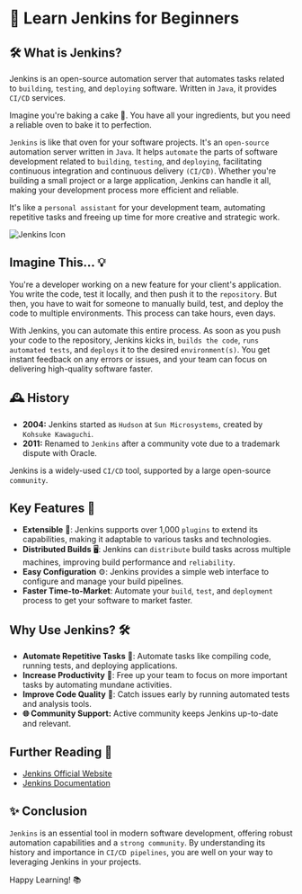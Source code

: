 # 📘 Learn Jenkins for Beginners

## 🛠️ What is Jenkins?

Jenkins is an open-source automation server that automates tasks related to `building`, `testing`, and `deploying` software. Written in `Java`, it provides `CI/CD` services.

Imagine you're baking a cake 🎂. You have all your ingredients, but you need a reliable oven to bake it to perfection.

`Jenkins` is like that oven for your software projects. It's an `open-source` automation server written in `Java`. It helps `automate` the parts of software development related to `building`, `testing`, and `deploying`, facilitating continuous integration and continuous delivery `(CI/CD)`. Whether you're building a small project or a large application, Jenkins can handle it all, making your development process more efficient and reliable.

It's like a `personal assistant` for your development team, automating repetitive tasks and freeing up time for more creative and strategic work.

![Jenkins Icon](https://www.jenkins.io/images/logos/jenkins/256.png)

## Imagine This... 💡

You're a developer working on a new feature for your client's application. You write the code, test it locally, and then push it to the `repository`. But then, you have to wait for someone to manually build, test, and deploy the code to multiple environments. This process can take hours, even days.

With Jenkins, you can automate this entire process. As soon as you push your code to the repository, Jenkins kicks in, `builds the code`, `runs automated tests`, and `deploys` it to the desired `environment(s)`. You get instant feedback on any errors or issues, and your team can focus on delivering high-quality software faster.

## 🕰️ History

- **2004:** Jenkins started as `Hudson` at `Sun Microsystems`, created by `Kohsuke Kawaguchi`.
- **2011:** Renamed to `Jenkins` after a community vote due to a trademark dispute with Oracle.

Jenkins is a widely-used `CI/CD` tool, supported by a large open-source `community`.

## Key Features 🌟

- **Extensible** 🔌: Jenkins supports over 1,000 `plugins` to extend its capabilities, making it adaptable to various tasks and technologies.
- **Distributed Builds** 🖥️: Jenkins can `distribute` build tasks across multiple machines, improving build performance and `reliability`.
- **Easy Configuration** ⚙️: Jenkins provides a simple web interface to configure and manage your build pipelines.
- **Faster Time-to-Market**: Automate your `build`, `test`, and `deployment` process to get your software to market faster.

## Why Use Jenkins? 🛠️

- **Automate Repetitive Tasks** 🔄: Automate tasks like compiling code, running tests, and deploying applications.
- **Increase Productivity** 🚀: Free up your team to focus on more important tasks by automating mundane activities.
- **Improve Code Quality** 📝: Catch issues early by running automated tests and analysis tools.
- **🌐 Community Support:** Active community keeps Jenkins up-to-date and relevant.

## Further Reading 📖

- [Jenkins Official Website](https://www.jenkins.io/)
- [Jenkins Documentation](https://www.jenkins.io/doc/)

## ✨ Conclusion

`Jenkins` is an essential tool in modern software development, offering robust automation capabilities and a `strong community`. By understanding its history and importance in `CI/CD pipelines`, you are well on your way to leveraging Jenkins in your projects.

Happy Learning! 📚
